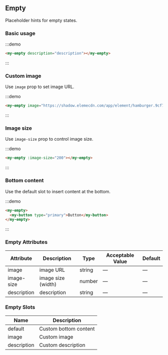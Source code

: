 ## Empty

Placeholder hints for empty states.

### Basic usage

:::demo

```html
<my-empty description="description"></my-empty>
```
:::

### Custom image

Use `image` prop to set image URL.

:::demo

```html
<my-empty image="https://shadow.elemecdn.com/app/element/hamburger.9cf7b091-55e9-11e9-a976-7f4d0b07eef6.png"></my-empty>
```
:::

### Image size

Use `image-size` prop to control image size.

:::demo

```html
<my-empty :image-size="200"></my-empty>
```
:::

### Bottom content

Use the default slot to insert content at the bottom.

:::demo
```html
<my-empty>
  <my-button type="primary">Button</my-button>
</my-empty>
```
:::

### Empty Attributes
| Attribute       | Description      | Type         | Acceptable Value    | Default   |
|-------------  |---------------- |---------------- |---------------------- |-------- |
| image          | image URL       | string  |          —             |    —     |
| image-size    | image size (width)  | number | — |    —  |
| description  | description    | string  |    —  |  — |

### Empty Slots

| Name | Description |
|------|--------|
| default | Custom bottom content  |
| image | Custom image     |
| description | Custom description     |
